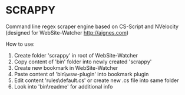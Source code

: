 # SCRAPPY
Command line regex scraper engine based on CS-Script and NVelocity (designed for WebSite-Watcher http://aignes.com)

How to use:
  1. Create folder 'scrappy' in root of WebSite-Watcher
  2. Copy content of 'bin' folder into newly created 'scrappy'
  3. Create new bookmark in WebSite-Watcher
  4. Paste content of 'bin\wsw-plugin' into bookmark plugin
  5. Edit content 'rules\default.cs' or create new .cs file into same folder
  6. Look into 'bin\readme' for additional info
